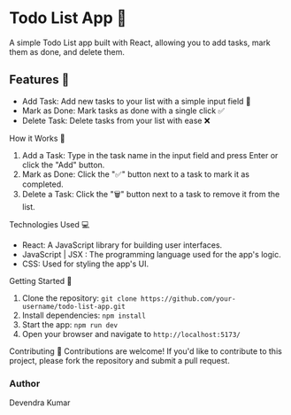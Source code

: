 # Todo List App 📝
A simple Todo List app built with React, allowing you to add tasks, mark them as done, and delete them.

## Features 🌟
- Add Task: Add new tasks to your list with a simple input field 📝
- Mark as Done: Mark tasks as done with a single click ✅
- Delete Task: Delete tasks from your list with ease ❌

How it Works 🤔
1. Add a Task: Type in the task name in the input field and press Enter or click the "Add" button.
2. Mark as Done: Click the "✅" button next to a task to mark it as completed.
3. Delete a Task: Click the "🗑" button next to a task to remove it from the list.

Technologies Used 💻
- React: A JavaScript library for building user interfaces.
- JavaScript | JSX : The programming language used for the app's logic.
- CSS: Used for styling the app's UI.

Getting Started 🚀
1. Clone the repository: `git clone https://github.com/your-username/todo-list-app.git`
2. Install dependencies: `npm install`
3. Start the app: `npm run dev`
4. Open your browser and navigate to `http://localhost:5173/`

Contributing 🤝
Contributions are welcome! If you'd like to contribute to this project, please fork the repository and submit a pull request.

### Author
Devendra Kumar  